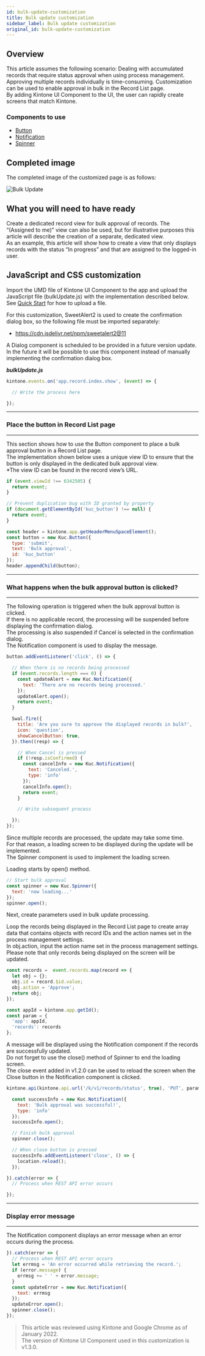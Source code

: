 ```yaml
---
id: bulk-update-customization
title: Bulk update customization
sidebar_label: Bulk update customization
original_id: bulk-update-customization
---
```


## Overview

This article assumes the following scenario: Dealing with accumulated records that require status approval when using process management. <br/>
Approving multiple records individually is time-consuming. Customization can be used to enable approval in bulk in the Record List page.<br/>
By adding Kintone UI Component to the UI, the user can rapidly create screens that match Kintone.

### Components to use
- [Button](../components/desktop/button.md)
- [Notification](../components/desktop/notification.md)
- [Spinner](../components/desktop/spinner.md)

## Completed image

The completed image of the customized page is as follows:

![Bulk Update](/img/bulk_update.gif)

## What you will need to have ready

Create a dedicated record view for bulk approval of records. The “(Assigned to me)” view can also be used, but for illustrative purposes this article will describe the creation of a separate, dedicated view.<br/>
As an example, this article will show how to create a view that only displays records with the status “In progress” and that are assigned to the logged-in user.

## JavaScript and CSS customization

Import the UMD file of Kintone UI Component to the app and upload the JavaScript file (bulkUpdate.js) with the implementation described below.<br/>
See [Quick Start](../getting-started/quick-start.md) for how to upload a file.<br/>

For this customization, SweetAlert2 is used to create the confirmation dialog box, so the following file must be imported separately:
- https://cdn.jsdelivr.net/npm/sweetalert2@11

A Dialog component is scheduled to be provided in a future version update. In the future it will be possible to use this component instead of manually implementing the confirmation dialog box.

***bulkUpdate.js***

```javascript
kintone.events.on('app.record.index.show', (event) => {

  // Write the process here

});
```
---
### Place the button in Record List page
---

This section shows how to use the Button component to place a bulk approval button in a Record List page.<br/>
The implementation shown below uses a unique view ID to ensure that the button is only displayed in the dedicated bulk approval view.<br/>
*The view ID can be found in the record view’s URL.

```javascript
if (event.viewId !== 6342505) {
  return event;
}

// Prevent duplication bug with ID granted by property
if (document.getElementById('kuc_button') !== null) {
  return event;
}

const header = kintone.app.getHeaderMenuSpaceElement();
const button = new Kuc.Button({
  type: 'submit',
  text: 'Bulk approval',
  id: 'kuc_button'
});
header.appendChild(button);
```

---
### What happens when the bulk approval button is clicked?
---

The following operation is triggered when the bulk approval button is clicked.<br/>
If there is no applicable record, the processing will be suspended before displaying the confirmation dialog. <br/>
The processing is also suspended if Cancel is selected in the confirmation dialog.<br/>
The Notification component is used to display the message.

```javascript
button.addEventListener('click', () => {

  // When there is no records being processed
  if (event.records.length === 0) {
    const updateAlert = new Kuc.Notification({
      text: 'There are no records being processed.'
    });
    updateAlert.open();
    return event;
  }

  Swal.fire({
    title: 'Are you sure to approve the displayed records in bulk?',
    icon: 'question',
    showCancelButton: true,
  }).then((resp) => {

    // When Cancel is pressed
    if (!resp.isConfirmed) {
      const cancelInfo = new Kuc.Notification({
        text: 'Canceled.',
        type: 'info'
      });
      cancelInfo.open();
      return event;
    }

    // Write subsequent process

  });
});
```
Since multiple records are processed, the update may take some time.<br/>
For that reason, a loading screen to be displayed during the update will be implemented.<br/>
The Spinner component is used to implement the loading screen.<br/>

Loading starts by open() method.

```javascript
// Start bulk approval
const spinner = new Kuc.Spinner({
  text: 'now loading...'
});
spinner.open();
```
Next, create parameters used in bulk update processing.

Loop the records being displayed in the Record List page to create array data that contains objects with record IDs and the action names set in the process management settings.<br/>
In obj.action, input the action name set in the process management settings.<br/>
Please note that only records being displayed on the screen will be updated.

```javascript
const records =  event.records.map(record => {
  let obj = {};
  obj.id = record.$id.value;
  obj.action = 'Approve';
  return obj;
});

const appId = kintone.app.getId();
const param = {
  'app': appId,
  'records': records
};
```

A message will be displayed using the Notification component if the records are successfully updated.<br/>
Do not forget to use the close() method of Spinner to end the loading screen.<br/>
The close event added in v1.2.0 can be used to reload the screen when the Close button in the Notification component is clicked.

```javascript
kintone.api(kintone.api.url('/k/v1/records/status', true), 'PUT', param).then(() => {

  const successInfo = new Kuc.Notification({
    text: 'Bulk approval was successful!',
    type: 'info'
  });
  successInfo.open();

  // Finish bulk approval
  spinner.close();

  // When close button is pressed
  successInfo.addEventListener('close', () => {
    location.reload();
  });

}).catch(error => {
  // Process when REST API error occurs

});
```

---
### Display error message
---

The Notification component displays an error message when an error occurs during the process.

```javascript
}).catch(error => {
  // Process when REST API error occurs
  let errmsg = 'An error occurred while retrieving the record.';
  if (error.message) {
    errmsg += ' ' + error.message;
  }
  const updateError = new Kuc.Notification({
    text: errmsg
  });
  updateError.open();
  spinner.close();
});
```

> This article was reviewed using Kintone and Google Chrome as of January 2022.<br/>
> The version of Kintone UI Component used in this customization is v1.3.0.